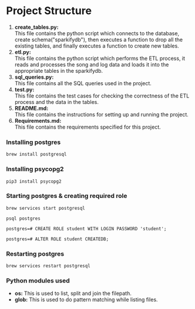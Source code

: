 # Project Structure

1. **create_tables.py:** <br /> This file contains the python script which connects to the database, create schema("sparkifydb"), then executes a function to drop all the existing tables, and finally executes a function to create new tables.
2. **etl.py:** <br /> This file contains the python script which performs the ETL process, it reads and processes the song and log data and loads it into the appropriate tables in the sparkifydb.
3. **sql_queries.py:** <br /> This file contains all the SQL queries used in the project.
4. **test.py:** <br /> This file contains the test cases for checking the correctness of the ETL process and the data in the tables.
5. **README.md:** <br /> This file contains the instructions for setting up and running the project.
6. **Requirements.md:** <br /> This file contains the requirements specified for this project.

### Installing postgres
```
brew install postgresql
```

### Installing psycopg2
```
pip3 install psycopg2
```

### Starting postgres & creating required role
```
brew services start postgresql

psql postgres

postgres=# CREATE ROLE student WITH LOGIN PASSWORD 'student';

postgres=# ALTER ROLE student CREATEDB;
```

### Restarting postgres
```
brew services restart postgresql
```

### Python modules used
* **os:** This is used to list, split and join the filepath.
* **glob:** This is used to do pattern matching while listing files.